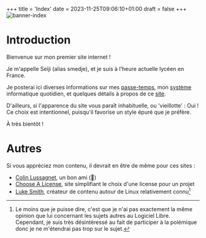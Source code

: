 +++
title = 'Index'
date = 2023-11-25T09:06:10+01:00
draft = false
+++
![banner-index](/images/banner_index.svg)
# Introduction
Bienvenue sur mon premier site internet !

Je m'appelle Seiji (alias smedje), et je suis à l'heure actuelle lycéen en France. 

Je posterai ici diverses informations sur mes [passe-temps](/hobbies), mon [système](/forge) informatique quotidien, et quelques détails à propos de ce [site](/website).

D'ailleurs, si l'apparence du site vous paraît inhabituelle, ou 'vieillotte' : Oui ! Ce choix est intentionnel, puisqu'il favorise un style épuré que je préfère.

À très bientôt !


# Autres
Si vous appréciez mon contenu, il devrait en être de même pour ces sites :
- [Colin Lussagnet](https://colinlussagnet-volusfpv-982fae596bb15f39bb30b056608f55ad4c123b4.gitlab.io/), un bon ami (🗿)
- [Choose A License](https://choosealicense.com/), site simplifiant le choix d'une license pour un projet
- [Luke Smith](https://lukesmith.xyz/), créateur de contenu autour de Linux relativement connu[^1]

[^1]: Le moins que je puisse dire, c'est que je n'ai pas exactement la même opinion que lui concernant les sujets autres au Logiciel Libre. Cependant, je suis très désintéressé au fait de participer à la polémique donc je ne m'étendrai pas trop sur le sujet.